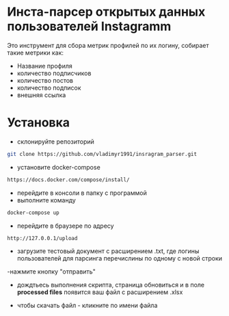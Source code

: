 # Инста-парсер открытых данных пользователей Instagramm

Это инструмент для сбора метрик профилей по их логину, собирает такие метрики как:

- Название профиля
- количество подписчиков
- количество постов
- количество подписок
- внешняя ссылка

# Установка

- склонируйте репозиторий

```sh
git clone https://github.com/vladimyr1991/insragram_parser.git
```
- установите docker-compose
```sh
https://docs.docker.com/compose/install/
```
- перейдите в консоли в папку с программой
- выполните команду
```sh
docker-compose up
```
- перейдите в браузере по адресу
```sh
http://127.0.0.1/upload
```
- загрузите тестовый документ с расширением .txt, где логины пользователей для парсинга перечислины по одному с новой строки

-нажмите кнопку "отправить"
- дождтьесь выполнения скрипта, страница обновиться и в поле <b>processed files</b> появится ваш файл с расширением .xlsx

- чтобы скачать файл - кликните по имени файла